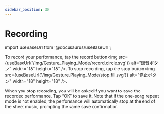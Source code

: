 ```yaml
---
sidebar_position: 30
---
```


# Recording 

import useBaseUrl from '@docusaurus/useBaseUrl';

To record your performance, tap the record button<img src={useBaseUrl('/img/Gesture_Playing_Mode/record.circle.svg')} alt="録音ボタン" width="18" height="18"  />. To stop recording, tap the stop button<img src={useBaseUrl('/img/Gesture_Playing_Mode/stop.fill.svg')} alt="停止ボタン" width="18" height="18"  />.

When you stop recording, you will be asked if you want to save the recorded performance. Tap “OK” to save it. Note that if the one-song repeat mode is not enabled, the performance will automatically stop at the end of the sheet music, prompting the same save confirmation.






